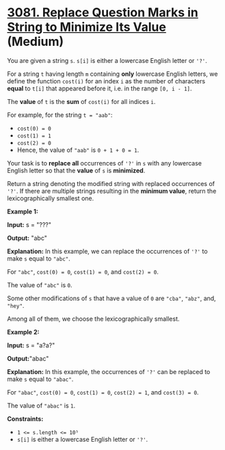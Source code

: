 # [3081. Replace Question Marks in String to Minimize Its Value][link] (Medium)

[link]: https://leetcode.cn/problems/replace-question-marks-in-string-to-minimize-its-value/

You are given a string `s`. `s[i]` is either a lowercase English letter or `'?'`.

For a string `t` having length `m` containing **only** lowercase English letters, we define the
function `cost(i)` for an index `i` as the number of characters **equal** to `t[i]` that appeared
before it, i.e. in the range `[0, i - 1]`.

The **value** of `t` is the **sum** of `cost(i)` for all indices `i`.

For example, for the string `t = "aab"`:

- `cost(0) = 0`
- `cost(1) = 1`
- `cost(2) = 0`
- Hence, the value of `"aab"` is `0 + 1 + 0 = 1`.

Your task is to **replace all** occurrences of `'?'` in `s` with any lowercase English letter so
that the **value** of `s` is **minimized**.

Return a string denoting the modified string with replaced occurrences of  `'?'`. If there are
multiple strings resulting in the **minimum value**, return the lexicographically smallest one.

**Example 1:**

**Input:** s = "???"

**Output:** "abc"

**Explanation:** In this example, we can replace the occurrences of `'?'` to make `s` equal to
`"abc"`.

For `"abc"`, `cost(0) = 0`, `cost(1) = 0`, and `cost(2) = 0`.

The value of `"abc"` is `0`.

Some other modifications of `s` that have a value of `0` are `"cba"`, `"abz"`, and, `"hey"`.

Among all of them, we choose the lexicographically smallest.

**Example 2:**

**Input:** s = "a?a?"

**Output:**"abac"

**Explanation:** In this example, the occurrences of `'?'` can be replaced to make `s` equal to
`"abac"`.

For `"abac"`, `cost(0) = 0`, `cost(1) = 0`, `cost(2) = 1`, and `cost(3) = 0`.

The value of `"abac"` is `1`.

**Constraints:**

- `1 <= s.length <= 10⁵`
- `s[i]` is either a lowercase English letter or `'?'`.

